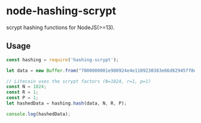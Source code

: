 node-hashing-scrypt
===============

scrypt hashing functions for NodeJS(>=13).


Usage
-----

```javascript
const hashing = require('hashing-scrypt');

let data = new Buffer.from("7000000001e980924e4e1109230383e66d62945ff8e749903bea4336755c00000000000051928aff1b4d72416173a8c3948159a09a73ac3bb556aa6bfbcad1a85da7f4c1d13350531e24031b939b9e2b", "hex");

// Litecoin uses the scrypt factors (N=1024, r=1, p=1)
const N = 1024;
const R = 1;
const P = 1;
let hashedData = hashing.hash(data, N, R, P);

console.log(hashedData);

```